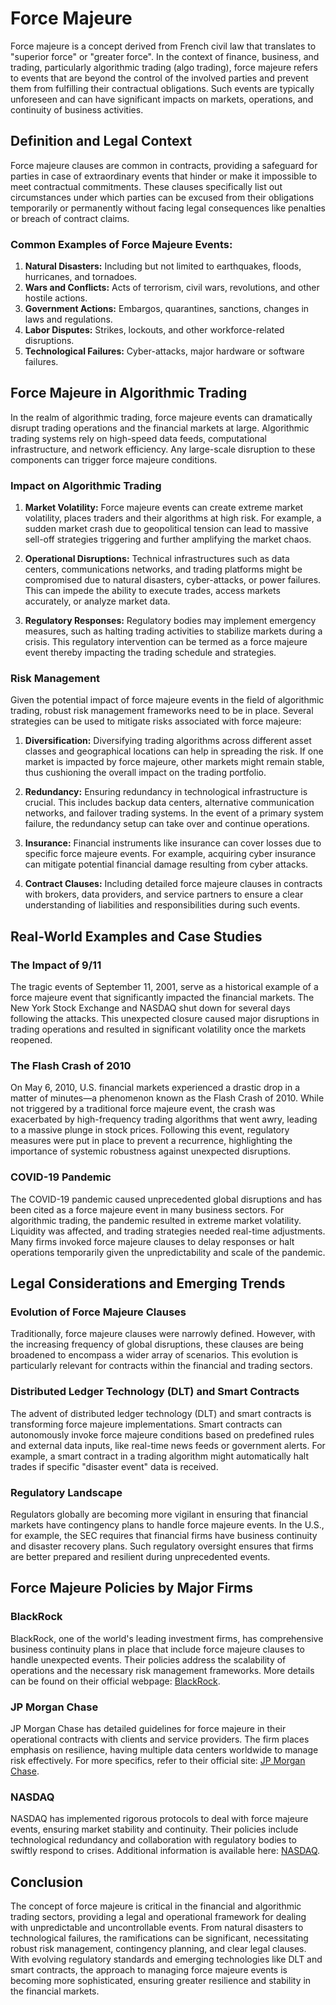 # Force Majeure

Force majeure is a concept derived from French civil law that translates to "superior force" or "greater force". In the context of finance, business, and trading, particularly algorithmic trading (algo trading), force majeure refers to events that are beyond the control of the involved parties and prevent them from fulfilling their contractual obligations. Such events are typically unforeseen and can have significant impacts on markets, operations, and continuity of business activities.

## Definition and Legal Context

Force majeure clauses are common in contracts, providing a safeguard for parties in case of extraordinary events that hinder or make it impossible to meet contractual commitments. These clauses specifically list out circumstances under which parties can be excused from their obligations temporarily or permanently without facing legal consequences like penalties or breach of contract claims.

### Common Examples of Force Majeure Events:
1. **Natural Disasters:** Including but not limited to earthquakes, floods, hurricanes, and tornadoes.
2. **Wars and Conflicts:** Acts of terrorism, civil wars, revolutions, and other hostile actions.
3. **Government Actions:** Embargos, quarantines, sanctions, changes in laws and regulations.
4. **Labor Disputes:** Strikes, lockouts, and other workforce-related disruptions.
5. **Technological Failures:** Cyber-attacks, major hardware or software failures.

## Force Majeure in Algorithmic Trading

In the realm of algorithmic trading, force majeure events can dramatically disrupt trading operations and the financial markets at large. Algorithmic trading systems rely on high-speed data feeds, computational infrastructure, and network efficiency. Any large-scale disruption to these components can trigger force majeure conditions.

### Impact on Algorithmic Trading

1. **Market Volatility:**
   Force majeure events can create extreme market volatility, places traders and their algorithms at high risk. For example, a sudden market crash due to geopolitical tension can lead to massive sell-off strategies triggering and further amplifying the market chaos.

2. **Operational Disruptions:**
    Technical infrastructures such as data centers, communications networks, and trading platforms might be compromised due to natural disasters, cyber-attacks, or power failures. This can impede the ability to execute trades, access markets accurately, or analyze market data.

3. **Regulatory Responses:**
    Regulatory bodies may implement emergency measures, such as halting trading activities to stabilize markets during a crisis. This regulatory intervention can be termed as a force majeure event thereby impacting the trading schedule and strategies.

### Risk Management

Given the potential impact of force majeure events in the field of algorithmic trading, robust risk management frameworks need to be in place. Several strategies can be used to mitigate risks associated with force majeure:

1. **Diversification:**
   Diversifying trading algorithms across different asset classes and geographical locations can help in spreading the risk. If one market is impacted by force majeure, other markets might remain stable, thus cushioning the overall impact on the trading portfolio.

2. **Redundancy:**
    Ensuring redundancy in technological infrastructure is crucial. This includes backup data centers, alternative communication networks, and failover trading systems. In the event of a primary system failure, the redundancy setup can take over and continue operations.

3. **Insurance:**
    Financial instruments like insurance can cover losses due to specific force majeure events. For example, acquiring cyber insurance can mitigate potential financial damage resulting from cyber attacks.

4. **Contract Clauses:**
   Including detailed force majeure clauses in contracts with brokers, data providers, and service partners to ensure a clear understanding of liabilities and responsibilities during such events.

## Real-World Examples and Case Studies

### The Impact of 9/11

The tragic events of September 11, 2001, serve as a historical example of a force majeure event that significantly impacted the financial markets. The New York Stock Exchange and NASDAQ shut down for several days following the attacks. This unexpected closure caused major disruptions in trading operations and resulted in significant volatility once the markets reopened.

### The Flash Crash of 2010

On May 6, 2010, U.S. financial markets experienced a drastic drop in a matter of minutes—a phenomenon known as the Flash Crash of 2010. While not triggered by a traditional force majeure event, the crash was exacerbated by high-frequency trading algorithms that went awry, leading to a massive plunge in stock prices. Following this event, regulatory measures were put in place to prevent a recurrence, highlighting the importance of systemic robustness against unexpected disruptions.

### COVID-19 Pandemic

The COVID-19 pandemic caused unprecedented global disruptions and has been cited as a force majeure event in many business sectors. For algorithmic trading, the pandemic resulted in extreme market volatility. Liquidity was affected, and trading strategies needed real-time adjustments. Many firms invoked force majeure clauses to delay responses or halt operations temporarily given the unpredictability and scale of the pandemic.

## Legal Considerations and Emerging Trends

### Evolution of Force Majeure Clauses

Traditionally, force majeure clauses were narrowly defined. However, with the increasing frequency of global disruptions, these clauses are being broadened to encompass a wider array of scenarios. This evolution is particularly relevant for contracts within the financial and trading sectors.

### Distributed Ledger Technology (DLT) and Smart Contracts

The advent of distributed ledger technology (DLT) and smart contracts is transforming force majeure implementations. Smart contracts can autonomously invoke force majeure conditions based on predefined rules and external data inputs, like real-time news feeds or government alerts. For example, a smart contract in a trading algorithm might automatically halt trades if specific "disaster event" data is received.

### Regulatory Landscape

Regulators globally are becoming more vigilant in ensuring that financial markets have contingency plans to handle force majeure events. In the U.S., for example, the SEC requires that financial firms have business continuity and disaster recovery plans. Such regulatory oversight ensures that firms are better prepared and resilient during unprecedented events.

## Force Majeure Policies by Major Firms

### BlackRock

BlackRock, one of the world's leading investment firms, has comprehensive business continuity plans in place that include force majeure clauses to handle unexpected events. Their policies address the scalability of operations and the necessary risk management frameworks. More details can be found on their official webpage: [BlackRock](https://www.blackrock.com/corporate).

### JP Morgan Chase

JP Morgan Chase has detailed guidelines for force majeure in their operational contracts with clients and service providers. The firm places emphasis on resilience, having multiple data centers worldwide to manage risk effectively. For more specifics, refer to their official site: [JP Morgan Chase](https://www.jpmorganchase.com/).

### NASDAQ

NASDAQ has implemented rigorous protocols to deal with force majeure events, ensuring market stability and continuity. Their policies include technological redundancy and collaboration with regulatory bodies to swiftly respond to crises. Additional information is available here: [NASDAQ](https://www.nasdaq.com/).

## Conclusion

The concept of force majeure is critical in the financial and algorithmic trading sectors, providing a legal and operational framework for dealing with unpredictable and uncontrollable events. From natural disasters to technological failures, the ramifications can be significant, necessitating robust risk management, contingency planning, and clear legal clauses. With evolving regulatory standards and emerging technologies like DLT and smart contracts, the approach to managing force majeure events is becoming more sophisticated, ensuring greater resilience and stability in the financial markets.